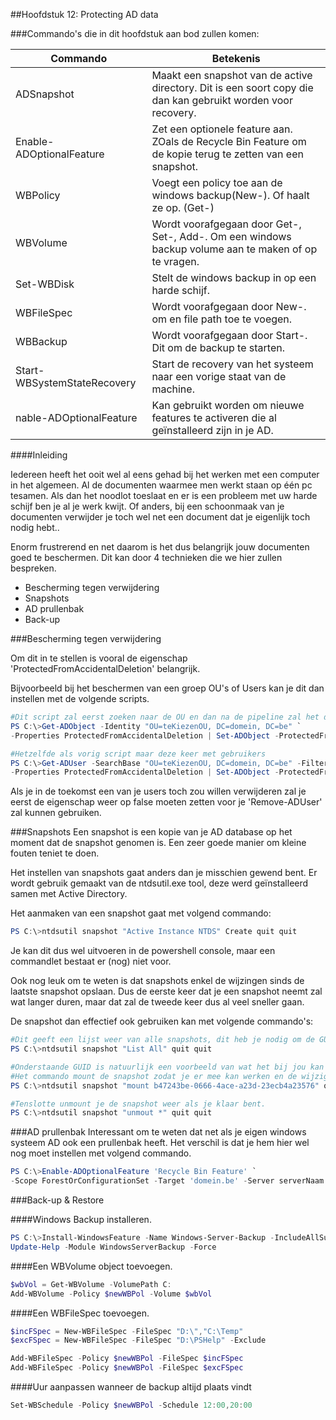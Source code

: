 ##Hoofdstuk 12: Protecting AD data


###Commando's die in dit hoofdstuk aan bod zullen komen:

| Commando                    | Betekenis                                                                                                   |
|-----------------------------|-------------------------------------------------------------------------------------------------------------|
| ADSnapshot                  | Maakt een snapshot van de active directory. Dit is een soort copy die dan kan gebruikt worden voor recovery. |
| Enable-ADOptionalFeature    | Zet een optionele feature aan. ZOals de Recycle Bin Feature om de kopie terug te zetten van een snapshot.   |
| WBPolicy                    | Voegt een policy toe aan de windows backup(New-). Of haalt ze op. (Get-)                                    |
| WBVolume                    | Wordt voorafgegaan door Get-, Set-, Add-. Om een windows backup volume aan te maken of op te vragen.        |
| Set-WBDisk                  | Stelt de windows backup in op een harde schijf.                                                             |
| WBFileSpec                  | Wordt voorafgegaan door New-. om en file path toe te voegen.                                                |
| WBBackup                    | Wordt voorafgegaan door Start-. Dit om de backup te starten.                                                |
| Start-WBSystemStateRecovery | Start de recovery van het systeem naar een vorige staat van de machine.                                     |
| nable-ADOptionalFeature | Kan gebruikt worden om nieuwe features te activeren die al geïnstalleerd zijn in je AD.                                     |

####Inleiding

Iedereen heeft het ooit wel al eens gehad bij het werken met een computer in het algemeen. Al de documenten waarmee men werkt staan op één pc tesamen. Als dan het noodlot toeslaat en er is een probleem met uw harde schijf ben je al je werk kwijt. Of anders, bij een schoonmaak van je documenten verwijder je toch wel net een document dat je eigenlijk toch nodig hebt..

Enorm frustrerend en net daarom is het dus belangrijk jouw documenten goed te beschermen. Dit kan door 4 technieken die we hier zullen bespreken.
* Bescherming tegen verwijdering
* Snapshots
* AD prullenbak
* Back-up

###Bescherming tegen verwijdering

Om dit in te stellen is vooral de eigenschap 'ProtectedFromAccidentalDeletion' belangrijk. 

Bijvoorbeeld bij het beschermen van een groep OU's of Users kan je dit dan instellen met de volgende scripts.

```PowerShell
#Dit script zal eerst zoeken naar de OU en dan na de pipeline zal het de eigenschap waar het om gaat op true zetten.
PS C:\>Get-ADObject -Identity "OU=teKiezenOU, DC=domein, DC=be" `
-Properties ProtectedFromAccidentalDeletion | Set-ADObject -ProtectedFromAccidentalDeletion:$true

#Hetzelfde als vorig script maar deze keer met gebruikers
PS C:\>Get-ADUser -SearchBase "OU=teKiezenOU, DC=domein, DC=be" -Filter * `
-Properties ProtectedFromAccidentalDeletion | Set-ADObject -ProtectedFromAccidentalDeletion:$true
```

Als je in de toekomst een van je users toch zou willen verwijderen zal je eerst de eigenschap weer op false moeten zetten voor je 'Remove-ADUser' zal kunnen gebruiken.

###Snapshots
Een snapshot is een kopie van je AD database op het moment dat de snapshot genomen is. Een zeer goede manier om kleine fouten teniet te doen.

Het instellen van snapshots gaat anders dan je misschien gewend bent. Er wordt gebruik gemaakt van de ntdsutil.exe tool, deze werd geïnstalleerd samen met Active Directory.

Het aanmaken van een snapshot gaat met volgend commando:
```PowerShell
PS C:\>ntdsutil snapshot "Active Instance NTDS" Create quit quit
```
Je kan dit dus wel uitvoeren in de powershell console, maar een commandlet bestaat er (nog) niet voor. 

Ook nog leuk om te weten is dat snapshots enkel de wijzingen sinds de laatste snapshot opslaan. Dus de eerste keer dat je een snapshot neemt zal wat langer duren, maar dat zal de tweede keer dus al veel sneller gaan.

De snapshot dan effectief ook gebruiken kan met volgende commando's:
```PowerShell
#Dit geeft een lijst weer van alle snapshots, dit heb je nodig om de GUID (de lange code) van je snapshots te vinden
PS C:\>ntdsutil snapshot "List All" quit quit

#Onderstaande GUID is natuurlijk een voorbeeld van wat het bij jou kan zijn.
#Het commando mount de snapshot zodat je er mee kan werken en de wijzigingen die je terug wilt hebben kunt terughalen.
PS C:\>ntdsutil snapshot "mount b47243be-0666-4ace-a23d-23ecb4a23576" quit quit

#Tenslotte unmount je de snapshot weer als je klaar bent.
PS C:\>ntdsutil snapshot "unmout *" quit quit
```

###AD prullenbak
Interessant om te weten dat net als je eigen windows systeem AD ook een prullenbak heeft. Het verschil is dat je hem hier wel nog moet instellen met volgend commando.

```PowerShell
PS C:\>Enable-ADOptionalFeature 'Recycle Bin Feature' `
-Scope ForestOrConfigurationSet -Target 'domein.be' -Server serverNaam
```

###Back-up & Restore

####Windows Backup installeren.

```PowerShell
PS C:\>Install-WindowsFeature -Name Windows-Server-Backup -IncludeAllSubFeature |`
Update-Help -Module WindowsServerBackup -Force
```

####Een WBVolume object toevoegen.

```PowerShell
$wbVol = Get-WBVolume -VolumePath C:
Add-WBVolume -Policy $newWBPol -Volume $wbVol
```

####Een WBFileSpec toevoegen.

```PowerShell
$incFSpec = New-WBFileSpec -FileSpec "D:\","C:\Temp"
$excFSpec = New-WBFileSpec -FileSpec "D:\PSHelp" -Exclude

Add-WBFileSpec -Policy $newWBPol -FileSpec $incFSpec
Add-WBFileSpec -Policy $newWBPol -FileSpec $excFSpec
```


####Uur aanpassen wanneer de backup altijd plaats vindt

```PowerShell
Set-WBSchedule -Policy $newWBPol -Schedule 12:00,20:00
```